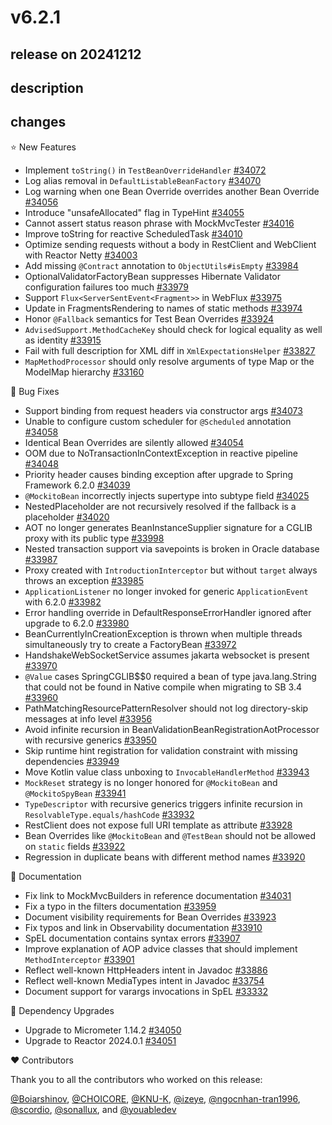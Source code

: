 # v6.2.1

## release on 20241212
## description
## changes
⭐ New Features

* Implement <code>toString()</code> in <code>TestBeanOverrideHandler</code> <a href="https://github.com/spring-projects/spring-framework/issues/34072" data-hovercard-type="issue" data-hovercard-url="/spring-projects/spring-framework/issues/34072/hovercard">#34072</a>
* Log alias removal in <code>DefaultListableBeanFactory</code> <a href="https://github.com/spring-projects/spring-framework/issues/34070" data-hovercard-type="issue" data-hovercard-url="/spring-projects/spring-framework/issues/34070/hovercard">#34070</a>
* Log warning when one Bean Override overrides another Bean Override <a href="https://github.com/spring-projects/spring-framework/issues/34056" data-hovercard-type="issue" data-hovercard-url="/spring-projects/spring-framework/issues/34056/hovercard">#34056</a>
* Introduce "unsafeAllocated" flag in TypeHint <a href="https://github.com/spring-projects/spring-framework/issues/34055" data-hovercard-type="issue" data-hovercard-url="/spring-projects/spring-framework/issues/34055/hovercard">#34055</a>
* Cannot assert status reason phrase with MockMvcTester <a href="https://github.com/spring-projects/spring-framework/issues/34016" data-hovercard-type="issue" data-hovercard-url="/spring-projects/spring-framework/issues/34016/hovercard">#34016</a>
* Improve toString for reactive ScheduledTask <a href="https://github.com/spring-projects/spring-framework/issues/34010" data-hovercard-type="issue" data-hovercard-url="/spring-projects/spring-framework/issues/34010/hovercard">#34010</a>
* Optimize sending requests without a body in RestClient and WebClient with Reactor Netty <a href="https://github.com/spring-projects/spring-framework/issues/34003" data-hovercard-type="issue" data-hovercard-url="/spring-projects/spring-framework/issues/34003/hovercard">#34003</a>
* Add missing <code>@Contract</code> annotation to <code>ObjectUtils#isEmpty</code> <a href="https://github.com/spring-projects/spring-framework/issues/33984" data-hovercard-type="issue" data-hovercard-url="/spring-projects/spring-framework/issues/33984/hovercard">#33984</a>
* OptionalValidatorFactoryBean suppresses Hibernate Validator configuration failures too much <a href="https://github.com/spring-projects/spring-framework/issues/33979" data-hovercard-type="issue" data-hovercard-url="/spring-projects/spring-framework/issues/33979/hovercard">#33979</a>
* Support <code>Flux&lt;ServerSentEvent&lt;Fragment&gt;&gt;</code> in WebFlux <a href="https://github.com/spring-projects/spring-framework/issues/33975" data-hovercard-type="issue" data-hovercard-url="/spring-projects/spring-framework/issues/33975/hovercard">#33975</a>
* Update in FragmentsRendering to names of static methods <a href="https://github.com/spring-projects/spring-framework/issues/33974" data-hovercard-type="issue" data-hovercard-url="/spring-projects/spring-framework/issues/33974/hovercard">#33974</a>
* Honor <code>@Fallback</code> semantics for Test Bean Overrides <a href="https://github.com/spring-projects/spring-framework/issues/33924" data-hovercard-type="issue" data-hovercard-url="/spring-projects/spring-framework/issues/33924/hovercard">#33924</a>
* <code>AdvisedSupport.MethodCacheKey</code> should check for logical equality as well as identity <a href="https://github.com/spring-projects/spring-framework/issues/33915" data-hovercard-type="issue" data-hovercard-url="/spring-projects/spring-framework/issues/33915/hovercard">#33915</a>
* Fail with full description for XML diff in <code>XmlExpectationsHelper</code> <a href="https://github.com/spring-projects/spring-framework/pull/33827" data-hovercard-type="pull_request" data-hovercard-url="/spring-projects/spring-framework/pull/33827/hovercard">#33827</a>
* <code>MapMethodProcessor</code> should only resolve arguments of type Map or the ModelMap hierarchy <a href="https://github.com/spring-projects/spring-framework/issues/33160" data-hovercard-type="issue" data-hovercard-url="/spring-projects/spring-framework/issues/33160/hovercard">#33160</a>

🐞 Bug Fixes

* Support binding from request headers via constructor args <a href="https://github.com/spring-projects/spring-framework/issues/34073" data-hovercard-type="issue" data-hovercard-url="/spring-projects/spring-framework/issues/34073/hovercard">#34073</a>
* Unable to configure custom scheduler for <code>@Scheduled</code> annotation <a href="https://github.com/spring-projects/spring-framework/issues/34058" data-hovercard-type="issue" data-hovercard-url="/spring-projects/spring-framework/issues/34058/hovercard">#34058</a>
* Identical Bean Overrides are silently allowed <a href="https://github.com/spring-projects/spring-framework/issues/34054" data-hovercard-type="issue" data-hovercard-url="/spring-projects/spring-framework/issues/34054/hovercard">#34054</a>
* OOM due to NoTransactionInContextException in reactive pipeline <a href="https://github.com/spring-projects/spring-framework/issues/34048" data-hovercard-type="issue" data-hovercard-url="/spring-projects/spring-framework/issues/34048/hovercard">#34048</a>
* Priority header causes binding exception after upgrade to Spring Framework 6.2.0 <a href="https://github.com/spring-projects/spring-framework/issues/34039" data-hovercard-type="issue" data-hovercard-url="/spring-projects/spring-framework/issues/34039/hovercard">#34039</a>
* <code>@MockitoBean</code> incorrectly injects supertype into subtype field <a href="https://github.com/spring-projects/spring-framework/issues/34025" data-hovercard-type="issue" data-hovercard-url="/spring-projects/spring-framework/issues/34025/hovercard">#34025</a>
* NestedPlaceholder are not recursively resolved if the fallback is a placeholder <a href="https://github.com/spring-projects/spring-framework/issues/34020" data-hovercard-type="issue" data-hovercard-url="/spring-projects/spring-framework/issues/34020/hovercard">#34020</a>
* AOT no longer generates BeanInstanceSupplier signature for a CGLIB proxy with its public type <a href="https://github.com/spring-projects/spring-framework/issues/33998" data-hovercard-type="issue" data-hovercard-url="/spring-projects/spring-framework/issues/33998/hovercard">#33998</a>
* Nested transaction support via savepoints is broken in Oracle database <a href="https://github.com/spring-projects/spring-framework/issues/33987" data-hovercard-type="issue" data-hovercard-url="/spring-projects/spring-framework/issues/33987/hovercard">#33987</a>
* Proxy created with <code>IntroductionInterceptor</code> but without <code>target</code> always throws an exception <a href="https://github.com/spring-projects/spring-framework/issues/33985" data-hovercard-type="issue" data-hovercard-url="/spring-projects/spring-framework/issues/33985/hovercard">#33985</a>
* <code>ApplicationListener</code> no longer invoked for generic <code>ApplicationEvent</code> with 6.2.0 <a href="https://github.com/spring-projects/spring-framework/issues/33982" data-hovercard-type="issue" data-hovercard-url="/spring-projects/spring-framework/issues/33982/hovercard">#33982</a>
* Error handling override in DefaultResponseErrorHandler ignored after upgrade to 6.2.0 <a href="https://github.com/spring-projects/spring-framework/issues/33980" data-hovercard-type="issue" data-hovercard-url="/spring-projects/spring-framework/issues/33980/hovercard">#33980</a>
* BeanCurrentlyInCreationException is thrown when multiple threads simultaneously try to create a FactoryBean <a href="https://github.com/spring-projects/spring-framework/issues/33972" data-hovercard-type="issue" data-hovercard-url="/spring-projects/spring-framework/issues/33972/hovercard">#33972</a>
* HandshakeWebSocketService assumes jakarta websocket is present <a href="https://github.com/spring-projects/spring-framework/issues/33970" data-hovercard-type="issue" data-hovercard-url="/spring-projects/spring-framework/issues/33970/hovercard">#33970</a>
* <code>@Value</code> cases SpringCGLIB$$0 required a bean of type java.lang.String that could not be found in Native compile when migrating to SB 3.4 <a href="https://github.com/spring-projects/spring-framework/issues/33960" data-hovercard-type="issue" data-hovercard-url="/spring-projects/spring-framework/issues/33960/hovercard">#33960</a>
* PathMatchingResourcePatternResolver should not log directory-skip messages at info level <a href="https://github.com/spring-projects/spring-framework/pull/33956" data-hovercard-type="pull_request" data-hovercard-url="/spring-projects/spring-framework/pull/33956/hovercard">#33956</a>
* Avoid infinite recursion in BeanValidationBeanRegistrationAotProcessor with recursive generics <a href="https://github.com/spring-projects/spring-framework/pull/33950" data-hovercard-type="pull_request" data-hovercard-url="/spring-projects/spring-framework/pull/33950/hovercard">#33950</a>
* Skip runtime hint registration for validation constraint with missing dependencies <a href="https://github.com/spring-projects/spring-framework/pull/33949" data-hovercard-type="pull_request" data-hovercard-url="/spring-projects/spring-framework/pull/33949/hovercard">#33949</a>
* Move Kotlin value class unboxing to <code>InvocableHandlerMethod</code> <a href="https://github.com/spring-projects/spring-framework/issues/33943" data-hovercard-type="issue" data-hovercard-url="/spring-projects/spring-framework/issues/33943/hovercard">#33943</a>
* <code>MockReset</code> strategy is no longer honored for <code>@MockitoBean</code> and <code>@MockitoSpyBean</code> <a href="https://github.com/spring-projects/spring-framework/issues/33941" data-hovercard-type="issue" data-hovercard-url="/spring-projects/spring-framework/issues/33941/hovercard">#33941</a>
* <code>TypeDescriptor</code> with recursive generics triggers infinite recursion in <code>ResolvableType.equals/hashCode</code> <a href="https://github.com/spring-projects/spring-framework/issues/33932" data-hovercard-type="issue" data-hovercard-url="/spring-projects/spring-framework/issues/33932/hovercard">#33932</a>
* RestClient does not expose full URI template as attribute <a href="https://github.com/spring-projects/spring-framework/pull/33928" data-hovercard-type="pull_request" data-hovercard-url="/spring-projects/spring-framework/pull/33928/hovercard">#33928</a>
* Bean Overrides like <code>@MockitoBean</code> and <code>@TestBean</code> should not be allowed on <code>static</code> fields <a href="https://github.com/spring-projects/spring-framework/issues/33922" data-hovercard-type="issue" data-hovercard-url="/spring-projects/spring-framework/issues/33922/hovercard">#33922</a>
* Regression in duplicate beans with different method names <a href="https://github.com/spring-projects/spring-framework/issues/33920" data-hovercard-type="issue" data-hovercard-url="/spring-projects/spring-framework/issues/33920/hovercard">#33920</a>

📔 Documentation

* Fix link to MockMvcBuilders in reference documentation <a href="https://github.com/spring-projects/spring-framework/pull/34031" data-hovercard-type="pull_request" data-hovercard-url="/spring-projects/spring-framework/pull/34031/hovercard">#34031</a>
* Fix a typo in the filters documentation <a href="https://github.com/spring-projects/spring-framework/pull/33959" data-hovercard-type="pull_request" data-hovercard-url="/spring-projects/spring-framework/pull/33959/hovercard">#33959</a>
* Document visibility requirements for Bean Overrides <a href="https://github.com/spring-projects/spring-framework/issues/33923" data-hovercard-type="issue" data-hovercard-url="/spring-projects/spring-framework/issues/33923/hovercard">#33923</a>
* Fix typos and link in Observability documentation <a href="https://github.com/spring-projects/spring-framework/pull/33910" data-hovercard-type="pull_request" data-hovercard-url="/spring-projects/spring-framework/pull/33910/hovercard">#33910</a>
* SpEL documentation contains syntax errors <a href="https://github.com/spring-projects/spring-framework/issues/33907" data-hovercard-type="issue" data-hovercard-url="/spring-projects/spring-framework/issues/33907/hovercard">#33907</a>
* Improve explanation of AOP advice classes that should implement <code>MethodInterceptor</code> <a href="https://github.com/spring-projects/spring-framework/issues/33901" data-hovercard-type="issue" data-hovercard-url="/spring-projects/spring-framework/issues/33901/hovercard">#33901</a>
* Reflect well-known HttpHeaders intent in Javadoc <a href="https://github.com/spring-projects/spring-framework/issues/33886" data-hovercard-type="issue" data-hovercard-url="/spring-projects/spring-framework/issues/33886/hovercard">#33886</a>
* Reflect well-known MediaTypes intent in Javadoc <a href="https://github.com/spring-projects/spring-framework/issues/33754" data-hovercard-type="issue" data-hovercard-url="/spring-projects/spring-framework/issues/33754/hovercard">#33754</a>
* Document support for varargs invocations in SpEL <a href="https://github.com/spring-projects/spring-framework/issues/33332" data-hovercard-type="issue" data-hovercard-url="/spring-projects/spring-framework/issues/33332/hovercard">#33332</a>

🔨 Dependency Upgrades

* Upgrade to Micrometer 1.14.2 <a href="https://github.com/spring-projects/spring-framework/issues/34050" data-hovercard-type="issue" data-hovercard-url="/spring-projects/spring-framework/issues/34050/hovercard">#34050</a>
* Upgrade to Reactor 2024.0.1 <a href="https://github.com/spring-projects/spring-framework/issues/34051" data-hovercard-type="issue" data-hovercard-url="/spring-projects/spring-framework/issues/34051/hovercard">#34051</a>

❤️ Contributors

Thank you to all the contributors who worked on this release:

<a class="user-mention notranslate" data-hovercard-type="user" data-hovercard-url="/users/Boiarshinov/hovercard" data-octo-click="hovercard-link-click" data-octo-dimensions="link_type:self" href="https://github.com/Boiarshinov">@Boiarshinov</a>, <a class="user-mention notranslate" data-hovercard-type="user" data-hovercard-url="/users/CHOICORE/hovercard" data-octo-click="hovercard-link-click" data-octo-dimensions="link_type:self" href="https://github.com/CHOICORE">@CHOICORE</a>, <a class="user-mention notranslate" data-hovercard-type="user" data-hovercard-url="/users/KNU-K/hovercard" data-octo-click="hovercard-link-click" data-octo-dimensions="link_type:self" href="https://github.com/KNU-K">@KNU-K</a>, <a class="user-mention notranslate" data-hovercard-type="user" data-hovercard-url="/users/izeye/hovercard" data-octo-click="hovercard-link-click" data-octo-dimensions="link_type:self" href="https://github.com/izeye">@izeye</a>, <a class="user-mention notranslate" data-hovercard-type="user" data-hovercard-url="/users/ngocnhan-tran1996/hovercard" data-octo-click="hovercard-link-click" data-octo-dimensions="link_type:self" href="https://github.com/ngocnhan-tran1996">@ngocnhan-tran1996</a>, <a class="user-mention notranslate" data-hovercard-type="user" data-hovercard-url="/users/scordio/hovercard" data-octo-click="hovercard-link-click" data-octo-dimensions="link_type:self" href="https://github.com/scordio">@scordio</a>, <a class="user-mention notranslate" data-hovercard-type="user" data-hovercard-url="/users/sonallux/hovercard" data-octo-click="hovercard-link-click" data-octo-dimensions="link_type:self" href="https://github.com/sonallux">@sonallux</a>, and <a class="user-mention notranslate" data-hovercard-type="user" data-hovercard-url="/users/youabledev/hovercard" data-octo-click="hovercard-link-click" data-octo-dimensions="link_type:self" href="https://github.com/youabledev">@youabledev</a>

